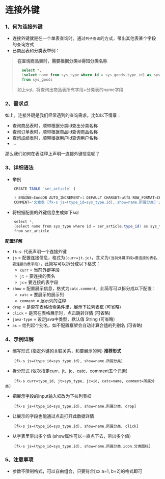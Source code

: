 # 连接外键


### 1、何为连接外键
- 连接外键就是在一个单表查询时，通过`列子查询`的方式，带出其他表某个字段的查询方式
- 已商品表和分类表举例：
> **在查询商品表时，需要根据分类id得知分类名称**
> ``` sql 
> 	select *, 
> 	(select name from sys_type where id = sys_goods.type_id) as sys_type_name
> 	from sys_goods 
> ```
> 如上sql，将查询出商品表所有字段+分类表的name字段


### 2、需求点
如上，连接外键是我们经常遇到的查询需求，比如以下情景：

- 查询商品表时，顺带根据分类id查出分类名称
- 查询订单表时，顺带根据商品id查询商品名称
- 查询成绩表时，顺带根据用户id查询用户名称
- ... 

那么我们如何在表注释上声明一连接外键信息呢？



### 3、详细语法 

- 举例
``` js
	CREATE TABLE `ser_article` (
		... 
	) ENGINE=InnoDB AUTO_INCREMENT=1 DEFAULT CHARSET=utf8 ROW_FORMAT=COMPACT 
	COMMENT='文章表 [fk-s js=(type_id=sys_type.id), show=name.所属分类]';
```
- 将根据配置的外键信息生成如下sql 
``` java
	select *, 
	(select name from sys_type where id = ser_article.type_id) as sys_type_name, 
	from ser_article 
```


**配置详解**
- `fk-s`: 代表声明一个连接外键
- `js` = 配置连接信息，格式为`(curr=jt.jc)`，含义为`(当前外键字段=要连接的表名.要连接的表字段)`，此简写可以拆分成以下格式：
	- `curr` = 当前外键字段 
	- `jt` = 要连接的表名 
	- `jc`= 要连接的表字段 
- `show` = 配置展示信息，格式为`catc.comment`，此简写可以拆分成以下配置：
	- `catc` = 要展示的展示列 
	- `comment` = 展示列的注释 
- `drop` = 是否在表格检索条件里，展示下拉列表框 (可省略)
- `click` = 是否在表格展示时，点击跳转详情 (可省略)
- `java-type` = 设定java中类型，默认值 String (可省略)
- `as` = 给列起个别名，如不配置框架会自动计算合适的列别名 (可省略) 


### 4、示例详解


- 缩写形式 (指定外键的关联关系，和要展示的列) **推荐形式**
``` 
	[fk-s js=(type_id=sys_type.id), show=name.所属分类]
```

- 拆分形式 (依次指定curr、jt、jc、catc、comment五个元素) 
``` 
	[fk-s curr=type_id, jt=sys_type, jc=id, catc=name, comment=所属分类]
```

- 把展示字段的input输入框改为下拉列表框
``` 
	[fk-s js=(type_id=sys_type.id), show=name.所属分类, drop]
```

- 让展示的字段也能通过点击打开此数据详情
``` 
	[fk-s js=(type_id=sys_type.id), show=name.所属分类, click]
```

- 从字表里带出多个值 (show属性可以一直点下去，带出多个值)
``` 
	[fk-s js=(type_id=sys_type.id), show=name.所属分类.icon.分类图标]
```

### 5、注意事项
- 参数不限制格式，可以自由组合，只要符合[xx a=1, b=2]的格式即可






